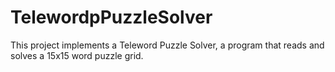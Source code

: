 # TelewordpPuzzleSolver
This project implements a Teleword Puzzle Solver, a program that reads and solves a 15x15 word puzzle grid.
